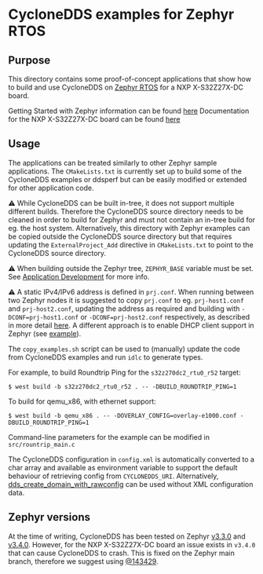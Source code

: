 # CycloneDDS examples for Zephyr RTOS

## Purpose
This directory contains some proof-of-concept applications that show how to build and use CycloneDDS on [Zephyr RTOS](https://www.zephyrproject.org) for a NXP X-S32Z27X-DC board.


Getting Started with Zephyr information can be found [here](https://docs.zephyrproject.org/3.4.0/develop/getting_started/index.html)
Documentation for the NXP X-S32Z27X-DC board can be found [here](https://docs.zephyrproject.org/3.4.0/boards/arm/s32z270dc2_r52/doc/index.html)

## Usage
The applications can be treated similarly to other Zephyr sample applications.
The `CMakeLists.txt` is currently set up to build some of the CycloneDDS examples or ddsperf but can be easily modified or extended for other application code.

:warning: While CycloneDDS can be built in-tree, it does not support multiple different builds. Therefore the CycloneDDS source directory needs to be cleaned in order to build for Zephyr and must not contain an in-tree build for eg. the host system. Alternatively, this directory with Zephyr examples can be copied outside the CycloneDDS source directory but that requires updating the `ExternalProject_Add` directive in `CMakeLists.txt` to point to the CycloneDDS source directory.

:warning: When building outside the Zephyr tree, `ZEPHYR_BASE` variable must be set. See [Application Development](https://docs.zephyrproject.org/3.4.0/develop/application/index.html) for more info.

:warning: A static IPv4/IPv6 address is defined in `prj.conf`. When running between two Zephyr nodes it is suggested to copy `prj.conf` to eg. `prj-host1.conf` and `prj-host2.conf`, updating the address as required and building with `-DCONF=prj-host1.conf` or `-DCONF=prj-host2.conf` respectively, as described in more detail [here](https://docs.zephyrproject.org/3.4.0/samples/net/eth_native_posix/README.html). A different approach is to enable DHCP client support in Zephyr (see [example](https://docs.zephyrproject.org/3.4.0/samples/net/dhcpv4_client/README.html)).

The `copy_examples.sh` script can be used to (manually) update the code from CycloneDDS examples and run `idlc` to generate types.

For example, to build Roundtrip Ping for the `s32z270dc2_rtu0_r52` target:
```
$ west build -b s32z270dc2_rtu0_r52 . -- -DBUILD_ROUNDTRIP_PING=1
```
To build for qemu_x86, with ethernet support:
```
$ west build -b qemu_x86 . -- -DOVERLAY_CONFIG=overlay-e1000.conf -DBUILD_ROUNDTRIP_PING=1
```
Command-line parameters for the example can be modified in `src/rountrip_main.c`

The CycloneDDS configuration in `config.xml` is automatically converted to a char array and available as environment variable to support the default behaviour of retrieving config from `CYCLONEDDS_URI`.
Alternatively, [dds_create_domain_with_rawconfig](https://cyclonedds.io/docs/cyclonedds/latest/api/domain.html?#c.dds_create_domain_with_rawconfig) can be used without XML configuration data.

## Zephyr versions
At the time of writing, CycloneDDS has been tested on Zephyr [v3.3.0](https://github.com/zephyrproject-rtos/zephyr/releases/tag/v3.3.0) and [v3.4.0](https://github.com/zephyrproject-rtos/zephyr/releases/tag/v3.4.0). However, for the NXP X-S32Z27X-DC board an issue exists in `v3.4.0` that can cause CycloneDDS to crash. This is fixed on the Zephyr main branch, therefore we suggest using [@143429](https://github.com/zephyrproject-rtos/zephyr/commit/14342969150a35f3c26afa513a4725bdec310799).
 
